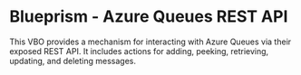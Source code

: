 # Blueprism - Azure Queues REST API
This VBO provides a mechanism for interacting with Azure Queues via their exposed REST API. It includes actions for adding, peeking, retrieving, updating, and deleting messages.
